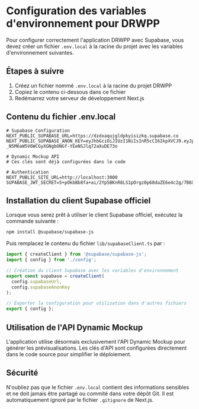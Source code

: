 # Configuration des variables d'environnement pour DRWPP

Pour configurer correctement l'application DRWPP avec Supabase, vous devez créer un fichier `.env.local` à la racine du projet avec les variables d'environnement suivantes.

## Étapes à suivre

1. Créez un fichier nommé `.env.local` à la racine du projet DRWPP
2. Copiez le contenu ci-dessous dans ce fichier
3. Redémarrez votre serveur de développement Next.js

## Contenu du fichier .env.local

```
# Supabase Configuration
NEXT_PUBLIC_SUPABASE_URL=https://dzdxaqujgldpkyisizkq.supabase.co
NEXT_PUBLIC_SUPABASE_ANON_KEY=eyJhbGciOiJIUzI1NiIsInR5cCI6IkpXVCJ9.eyJpc3MiOiJzdXBhYmFzZSIsInJlZiI6ImR6ZHhhcXVqZ2xkcGt5aXNpemtxIiwicm9sZSI6InNlcnZpY2Vfcm9sZSIsImlhdCI6MTc0NDI1MzU1NywiZXhwIjoyMDU5ODI5NTU3fQ.-_N5M6aW5V6WCGyXGNgbONGf-YEeNSJlq72aXuDE73o

# Dynamic Mockup API
# Ces clés sont déjà configurées dans le code

# Authentication
NEXT_PUBLIC_SITE_URL=http://localhost:3000
SUPABASE_JWT_SECRET=5+pOkbBb8fa+ai/2Yp5BKnR8LS1pOrgz0p68daZE6e4c2g/7B6XoOXisRCZSOjGh21xLO9wVTsjJSKkoGWEa2w==
```

## Installation du client Supabase officiel

Lorsque vous serez prêt à utiliser le client Supabase officiel, exécutez la commande suivante :

```bash
npm install @supabase/supabase-js
```

Puis remplacez le contenu du fichier `lib/supabaseClient.ts` par :

```typescript
import { createClient } from '@supabase/supabase-js';
import { config } from './config';

// Création du client Supabase avec les variables d'environnement
export const supabase = createClient(
  config.supabaseUrl,
  config.supabaseAnonKey
);

// Exporter la configuration pour utilisation dans d'autres fichiers
export { config };
```

## Utilisation de l'API Dynamic Mockup

L'application utilise désormais exclusivement l'API Dynamic Mockup pour générer les prévisualisations. Les clés d'API sont configurées directement dans le code source pour simplifier le déploiement.

## Sécurité

N'oubliez pas que le fichier `.env.local` contient des informations sensibles et ne doit jamais être partagé ou commité dans votre dépôt Git. Il est automatiquement ignoré par le fichier `.gitignore` de Next.js.
